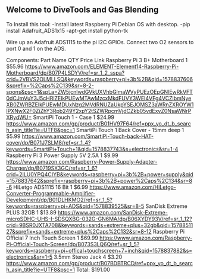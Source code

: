 ## Welcome to DiveTools and Gas Blending

To Install this tool:
-Install latest Raspberry Pi Debian OS with desktop.
-pip install Adafruit_ADS1x15
-apt-get install python-tk

Wire up an Adafruit ADS1115 to the pi I2C GPIOs.
Connect two O2 sensors to port 0 and 1 on the ADS.


Components:
Part Name	QTY	Price	Link
Raspberry Pi 3 B+ Motherboard	1	$55.96	https://www.amazon.com/ELEMENT-Element14-Raspberry-Pi-Motherboard/dp/B07P4LSDYV/ref=sr_1_2_sspa?crid=2VBVS2OLMLLSQ&keywords=raspberry+pi+3b%2B&qid=1578837606&sprefix=%2Caps%2C139&sr=8-2-spons&psc=1&spLa=ZW5jcnlwdGVkUXVhbGlmaWVyPUEzOEpGNlEwRkVFT0dCJmVuY3J5cHRlZElkPUEwMTAwMzcxMkdFUVY3WEI4VFg4VCZlbmNyeXB0ZWRBZElkPUEwMDUxNzg2MVdRNUZaUkpYSEJOMSZ3aWRnZXROYW1lPXNwX2F0ZiZhY3Rpb249Y2xpY2tSZWRpcmVjdCZkb05vdExvZ0NsaWNrPXRydWU=
SmartiPi Touch 1 - Case	1	$24.99	https://www.amazon.com/gp/product/B01HV97F64/ref=ppx_yo_dt_b_search_asin_title?ie=UTF8&psc=1
SmartiPi Touch 1 Back Cover - 15mm deep	1	$5.99	https://www.amazon.com/SmartiPi-Touch-back-HAT-cover/dp/B071J7SLM8/ref=sr_1_4?keywords=SmartiPi+Touch+1&qid=1578837743&s=electronics&sr=1-4
Raspberry Pi 3 Power Supply 5V 2.5A	1	$9.99	https://www.amazon.com/Raspberry-Power-Supply-Adapter-Charger/dp/B0719SX3GC/ref=sr_1_6?crid=2ILU0YPQ4CIYB&keywords=raspberry+pi+3b%2B+power+supply&qid=1578837642&sprefix=raspberry+pi+3b%2B+power%2Caps%2C134&sr=8-6
HiLetgo ADS1115 16 Bit	1	$6.99	https://www.amazon.com/HiLetgo-Converter-Programmable-Amplifier-Development/dp/B01DLHKMO2/ref=sr_1_5?keywords=raspberry+pi+ADS&qid=1578839525&sr=8-5
SanDisk Extreme PLUS 32GB	1	$13.89	https://www.amazon.com/SanDisk-Extreme-microSDHC-UHS-I-SDSQXBG-032G-GN6MA/dp/B06XYDY93V/ref=sr_1_12?crid=9BSR0JXTA708&keywords=sands+extreme+plus+32gb&qid=1578851127&sprefix=sands+extreme+plus%2Caps%2C132&sr=8-12
Raspberry Pi Official 7 Inch Touch Screen	1	$69.99	https://www.amazon.com/Raspberry-Pi-Official-Touch-Screen/dp/B073S3LQ6Q/ref=sr_1_5?keywords=raspberry+pi+offical+touchscreen+7+inch&qid=1578837882&s=electronics&sr=1-5
3.5mm Stereo Jack	4	$3.20	https://www.amazon.com/gp/product/B07BDBTRCD/ref=ppx_yo_dt_b_search_asin_title?ie=UTF8&psc=1
	Total:	$191.00	
